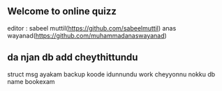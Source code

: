 ## Welcome to online quizz

editor : sabeel muttil(https://github.com/sabeelmuttil)
         anas wayanad(https://github.com/muhammadanaswayanad)
## da njan db add cheythittundu 
struct msg ayakam 
backup koode idunnundu 
work cheyyonnu nokku
db name bookexam

